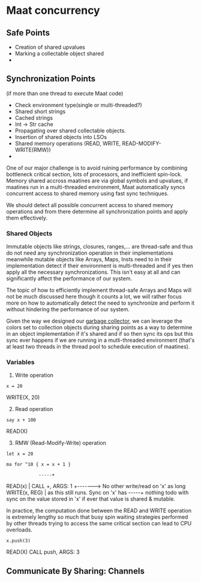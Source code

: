 # Maat concurrency

## Safe Points

* Creation of shared upvalues
* Marking a collectable object shared
* 


## Synchronization Points

(if more than one thread to execute Maat code)

* Check environment type(single or multi-threaded?)
* Shared short strings
* Cached strings
* Int -> Str cache
* Propagating over shared collectable objects.
* Insertion of shared objects into LSOs
* Shared memory operations (READ, WRITE, READ-MODIFY-WRITE(RMW))
* 

One of our major challenge is to avoid ruining performance by combining
bottleneck critical section, lots of processors, and inefficient spin-lock.
Memory shared accross maatines are via global symbols and upvalues, if
maatines run in a multi-threaded environment, Maat automatically syncs
concurrent access to shared memory using fast sync techniques.

We should detect all possible concurrent access to shared memory operations
and from there determine all synchronization points and apply them
effectively.

### Shared Objects

Immutable objects like strings, closures, ranges,... are thread-safe and
thus do not need any synchronization operation in their implementations
meanwhile mutable objects like Arrays, Maps, Insts need to in their
implementation detect if their environment is multi-threaded and if yes
then apply all the necessary synchronizations. This isn't easy at all
and can significantly affect the performance of our system.

The topic of how to efficiently implement thread-safe Arrays and Maps will
not be much discussed here though it counts a lot, we will rather focus
more on how to automatically detect the need to synchronize and perform
it without hindering the performance of our system.

Given the way we designed our [garbage collector](./gc.md), we can leverage
the colors set to collection objects during sharing points as a way to
determine in an object implementation if it's shared and if so then sync
its ops but this sync ever happens if we are running in a mutli-threaded
environment (that's at least two threads in the thread pool to schedule
execution of maatines).



### Variables



1. Write operation

```
x = 20
```

WRITE(X, 20)

2. Read operation

```
say x + 100
```

READ(X)

3. RMW (Read-Modify-Write) operation

```
let x = 20

ma for ^10 { x = x + 1 }
```
                -----+
READ(x)              |
CALL +, ARGS: 1      +-------> No other write/read on 'x' as long 
WRITE(x, REG)        |         as this still runs. Sync on 'x' has 
                -----+         nothing todo with sync on the value
                               stored in 'x' if ever that value is
                               shared & mutable.

In practice, the computation done between the READ and WRITE operation is
extremely lengthy so much that busy spin waiting strategies performed by
other threads trying to access the same critical section can lead to CPU
overloads.


```
x.push(3)
```

READ(X)
CALL push, ARGS: 3


## Communicate By Sharing: Channels

